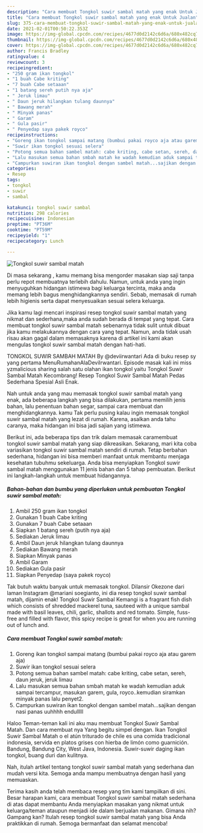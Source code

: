 ```yaml
---
description: "Cara membuat Tongkol suwir sambal matah yang enak Untuk Jualan"
title: "Cara membuat Tongkol suwir sambal matah yang enak Untuk Jualan"
slug: 375-cara-membuat-tongkol-suwir-sambal-matah-yang-enak-untuk-jualan
date: 2021-02-01T00:50:22.353Z
image: https://img-global.cpcdn.com/recipes/4677d0d2142c6d6a/680x482cq70/tongkol-suwir-sambal-matah-foto-resep-utama.jpg
thumbnail: https://img-global.cpcdn.com/recipes/4677d0d2142c6d6a/680x482cq70/tongkol-suwir-sambal-matah-foto-resep-utama.jpg
cover: https://img-global.cpcdn.com/recipes/4677d0d2142c6d6a/680x482cq70/tongkol-suwir-sambal-matah-foto-resep-utama.jpg
author: Francis Bradley
ratingvalue: 4
reviewcount: 3
recipeingredient:
- "250 gram ikan tongkol"
- "1 buah Cabe kriting"
- "7 buah Cabe setaaan"
- "1 batang sereh putih nya aja"
- " Jeruk limau"
- " Daun jeruk hilangkan tulang daunnya"
- " Bawang merah"
- " Minyak panas"
- " Garam"
- " Gula pasir"
- " Penyedap saya pakek royco"
recipeinstructions:
- "Goreng ikan tongkol sampai matang (bumbui pakai royco aja atau garem aja)"
- "Suwir ikan tongkol sesuai selera"
- "Potong semua bahan sambel matah: cabe kriting, cabe setan, sereh, daun jeruk, jeruk limau"
- "Lalu masukan semua bahan smbah matah ke wadah kemudian aduk sampai tercampur, masukan garem, gula, royco..kemudian siramkan minyak panas lalu penyet2."
- "Campurkan suwiran ikan tongkol dengan sambel matah...sajikan dengan nasi panas uuhhhh endulllll"
categories:
- Resep
tags:
- tongkol
- suwir
- sambal

katakunci: tongkol suwir sambal 
nutrition: 298 calories
recipecuisine: Indonesian
preptime: "PT36M"
cooktime: "PT59M"
recipeyield: "1"
recipecategory: Lunch

---
```



![Tongkol suwir sambal matah](https://img-global.cpcdn.com/recipes/4677d0d2142c6d6a/680x482cq70/tongkol-suwir-sambal-matah-foto-resep-utama.jpg)

Di masa  sekarang , kamu memang bisa mengorder masakan siap saji tanpa perlu repot membuatnya terlebih dahulu. Namun, untuk anda yang ingin menyuguhkan hidangan istimewa bagi keluarga tercinta, maka anda memang lebih bagus menghidangkannya sendiri. Sebab, memasak di rumah lebih higienis serta dapat menyesuaikan sesuai selera keluarga.

Jika kamu lagi mencari inspirasi resep tongkol suwir sambal matah yang nikmat dan sederhana,maka anda sudah berada di tempat yang tepat. Cara membuat tongkol suwir sambal matah  sebenarnya tidak sulit untuk dibuat jika kamu melakukannya dengan cara yang tepat. Namun, anda tidak usah risau akan gagal dalam memasaknya 
karena di artikel ini kami akan mengulas tongkol suwir sambal matah dengan hati-hati.  

TONGKOL SUWIR SAMBAH MATAH By @deviirwantari Ada di buku resep sy yang pertama MenuRumahanAlaDeviIrwantari. Episode masak kali ini miss yzmalicious sharing salah satu olahan ikan tongkol yaitu Tongkol Suwir Sambal Matah Kecombrang! Resep Tongkol Suwir Sambal Matah Pedas Sederhana Spesial Asli Enak.

Nah untuk anda yang mau memasak tongkol suwir sambal matah yang enak, ada beberapa langkah yang bisa dilakukan, pertama memilih jenis bahan, lalu penentuan bahan segar, sampai cara membuat dan menghidangkannya. kamu Tak perlu pusing kalau ingin memasak tongkol suwir sambal matah yang lezat di rumah. Karena, asalkan anda  tahu caranya, maka hidangan ini bisa jadi sajian yang istimewa.

Berikut ini, ada beberapa tips dan trik dalam memasak caramembuat tongkol suwir sambal matah yang siap dikreasikan. Sekarang, mari kita coba variasikan tongkol suwir sambal matah sendiri di rumah. Tetap berbahan sederhana, hidangan ini bisa memberi manfaat untuk membantu menjaga kesehatan tubuhmu sekeluarga. Anda bisa menyiapkan Tongkol suwir sambal matah menggunakan 11 jenis bahan dan 5 tahap pembuatan. Berikut ini langkah-langkah untuk membuat hidangannya.

<!--inarticleads1-->

##### Bahan-bahan dan bumbu yang diperlukan untuk pembuatan Tongkol suwir sambal matah:

1. Ambil 250 gram ikan tongkol
1. Gunakan 1 buah Cabe kriting
1. Gunakan 7 buah Cabe setaaan
1. Siapkan 1 batang sereh (putih nya aja)
1. Sediakan  Jeruk limau
1. Ambil  Daun jeruk hilangkan tulang daunnya
1. Sediakan  Bawang merah
1. Siapkan  Minyak panas
1. Ambil  Garam
1. Sediakan  Gula pasir
1. Siapkan  Penyedap (saya pakek royco)


Tak butuh waktu banyak untuk memasak tongkol. Dilansir Okezone dari laman Instagram @mariani soegianto, ini dia resep tongkol suwir sambal matah, dijamin enak! Tongkol Suwir Sambal Kemangi is a fragrant fish dish which consists of shredded mackerel tuna, sauteed with a unique sambal made with basil leaves, chili, garlic, shallots and red tomato. Simple, fuss-free and filled with flavor, this spicy recipe is great for when you are running out of lunch and. 

<!--inarticleads2-->

##### Cara membuat Tongkol suwir sambal matah:

1. Goreng ikan tongkol sampai matang (bumbui pakai royco aja atau garem aja)
1. Suwir ikan tongkol sesuai selera
1. Potong semua bahan sambel matah: cabe kriting, cabe setan, sereh, daun jeruk, jeruk limau
1. Lalu masukan semua bahan smbah matah ke wadah kemudian aduk sampai tercampur, masukan garem, gula, royco..kemudian siramkan minyak panas lalu penyet2.
1. Campurkan suwiran ikan tongkol dengan sambel matah...sajikan dengan nasi panas uuhhhh endulllll


Haloo Teman-teman kali ini aku mau membuat Tongkol Suwir Sambal Matah. Dan cara membuat nya Yang begitu simpel dengan. Ikan Tongkol Suwir Sambal Matah o el atún triturado de chile es una comida tradicional indonesia, servida en platos grises con hierba de limón como guarnición. Bandung, Bandung City, West Java, Indonesia. Suwir-suwir daging ikan tongkol, buang duri dan kulitnya. 

Nah, itulah artikel tentang  tongkol suwir sambal matah  yang sederhana dan mudah versi kita. Semoga anda mampu membuatnya dengan hasil yang memuaskan. 

Terima kasih anda telah membaca resep yang tim kami tampilkan di sini. Besar harapan kami, cara membuat  Tongkol suwir sambal matah sederhana di atas dapat membantu Anda menyiapkan masakan yang nikmat untuk keluarga/teman ataupun menjadi ide dalam berjualan makanan. Gimana nih? Gampang kan? Itulah resep tongkol suwir sambal matah yang bisa Anda praktikkan di rumah. Semoga bermanfaat dan selamat mencoba!

